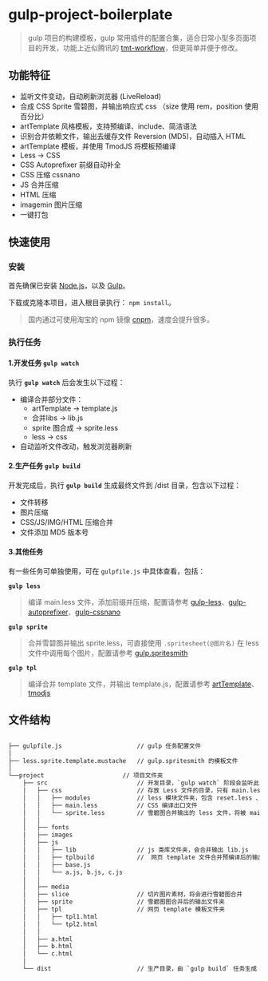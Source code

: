 # gulp-project-boilerplate

> gulp 项目的构建模板，gulp 常用插件的配置合集，适合日常小型多页面项目的开发，功能上近似腾讯的 [tmt-workflow](https://github.com/weixin/tmt-workflow)，但更简单并便于修改。


## 功能特征

 - 监听文件变动，自动刷新浏览器 (LiveReload)
 - 合成 CSS Sprite 雪碧图，并输出响应式 css （size 使用 rem，position 使用百分比）
 - artTemplate 风格模板，支持预编译、include、简洁语法
 - 识别合并依赖文件，输出去缓存文件 Reversion (MD5)，自动插入 HTML
 - artTemplate 模板，并使用 TmodJS 将模板预编译
 - Less -> CSS
 - CSS Autoprefixer 前缀自动补全
 - CSS 压缩 cssnano
 - JS 合并压缩
 - HTML 压缩
 - imagemin 图片压缩
 - 一键打包


## 快速使用

### 安装
首先确保已安装 [Node.js](https://nodejs.org/)，以及 [Gulp](https://github.com/gulpjs/gulp/tree/4.0)。

下载或克隆本项目，进入根目录执行： `npm install`。

>国内通过可使用淘宝的 npm 镜像 [cnpm](https://npm.taobao.org/)，速度会提升很多。


### 执行任务

#### 1.开发任务 `gulp watch`

执行 **`gulp watch`** 后会发生以下过程：

 - 编译合并部分文件：
 	- artTemplate -> template.js
 	- 合并libs -> lib.js
 	- sprite 图合成 -> sprite.less
 	- less -> css
 - 自动监听文件改动，触发浏览器刷新


#### 2.生产任务 `gulp build`

开发完成后，执行 **`gulp build`** 生成最终文件到 /dist 目录，包含以下过程：

 - 文件转移
 - 图片压缩
 - CSS/JS/IMG/HTML  压缩合并
 - 文件添加 MD5 版本号 


#### 3.其他任务

有一些任务可单独使用，可在 `gulpfile.js` 中具体查看，包括：

**`gulp less`** 
> 编译 main.less 文件，添加前缀并压缩，配置请参考 [gulp-less](https://github.com/plus3network/gulp-less)、[gulp-autoprefixer](https://github.com/sindresorhus/gulp-autoprefixer)、[gulp-cssnano](https://github.com/ben-eb/gulp-cssnano)

**`gulp sprite`** 
> 合并雪碧图并输出 sprite.less，可直接使用 `.spritesheet(@图片名)` 在 less 文件中调用每个图片，配置请参考 [gulp.spritesmith](https://github.com/twolfson/gulp.spritesmith)

**`gulp tpl`** 
> 编译合并 template 文件，并输出 template.js，配置请参考 [artTemplate](http://aui.github.io/artTemplate/)、[tmodjs](https://github.com/aui/tmodjs)


## 文件结构

```bash

├── gulpfile.js 					// gulp 任务配置文件
│ 								
├── less.sprite.template.mustache 	// gulp.spritesmith 的模板文件
│
└──project 						// 项目文件夹
	├── src 						// 开发目录，`gulp watch` 阶段会监听此目录下的部分文件变动
	│	├── css 					// 存放 Less 文件的目录，只有 main.less 会被编译
	│	│	├── modules 			// less 模块文件夹，包含 reset.less 、 variable.less  等 
	│	│	├── main.less 			// CSS 编译出口文件
	│	│	└── sprite.less 		// 雪碧图合并输出的 less 文件，将被 main.less 引用
	│	│
	│	├── fonts   
	│	├── images
	│	├── js
	│	│	├── lib 				// js 类库文件夹，会合并输出 lib.js
	│	│	├── tplbuild 			//  网页 template 文件合并预编译后的输出文件夹
	│	│	├── base.js 
	│	│	└── a.js, b.js, c.js
	│	│	
	│	├── media
	│	├── slice 					// 切片图片素材，将会进行雪碧图合并
	│	├── sprite 					// 雪碧图图合并后的输出文件夹
	│	├── tpl 					// 网页 template 模板文件夹
	│	│	├── tpl1.html 						
	│	│	└── tpl2.html
	│	│
	│	├── a.html
	│	├── b.html
	│	└── c.html
	│
	└── dist						// 生产目录，由 `gulp build` 任务生成

```





 
